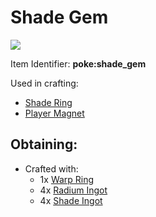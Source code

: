 # Shade Gem

![](https://github.com/ItsMePok/PFE/assets/136857747/b74e8ef3-ce5f-4d47-8316-4c304a0bd605)

Item Identifier: **poke:shade\_gem**

Used in crafting:

* [Shade Ring](https://github.com/ItsMePok/PFE/wiki/Shade-Ring)
* [Player Magnet](https://github.com/ItsMePok/PFE/wiki/Player-Magnet)

## Obtaining:

* Crafted with:
  * 1x [Warp Ring](https://github.com/ItsMePok/PFE/wiki/Warp-Ring)
  * 4x [Radium Ingot](https://github.com/ItsMePok/PFE/wiki/Radium-Ingot)
  * 4x [Shade Ingot](https://github.com/ItsMePok/PFE/wiki/Shade-Ingot)
